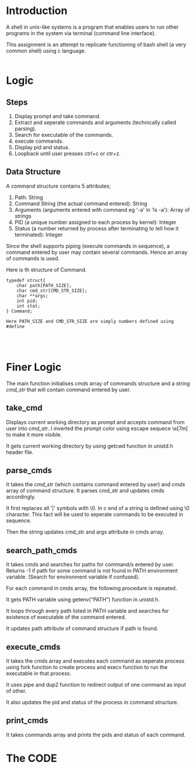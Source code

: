 # Introduction

A shell in unix-like systems is a program that enables users to run other programs in the system via terminal (command line interface).

This assignment is an attempt to replicate functioning of bash shell (a very common shell) using c language.
<br><br>

# Logic

## Steps

1. Display prompt and take command.
2. Extract and seperate commands and arguments (technically called parsing).
3. Search for executable of the commands.
4. execute commands.
5. Display pid and status.
6. Loopback until user presses ctrl+c or ctr+z.

## Data Structure

A command structure contains 5 attributes; 

1. Path: String
2. Command String (the actual command entered): String
3. Arguments (arguments entered with command eg '-a' in 'ls -a'): Array of strings
4. PID (a unique number assigned to each process by kernel): Integer
5. Status (a number returned by process after terminating to tell how it terminated): Integer

Since the shell supports piping (execute commands in sequence), a command entered by user may contain several commands. Hence an array of commands is used.

Here is th structure of Command.<br>

    typedef struct{
        char path[PATH_SIZE];
        char cmd_str[CMD_STR_SIZE];
        char **args;
        int pid;
        int stat;
    } Command;

    Here PATH_SIZE and CMD_STR_SIZE are simply numbers defined using #define

<br><br>

# Finer Logic

The main function initialises *cmds* array of commands structure and a string *cmd_str* that will contain command entered by user.

## take_cmd

Displays current working directory as prompt and accepts command from user into *cmd_str*.
I inverted the prompt color using escape sequece \e[7m[ to make it more visible.

It gets current working directory by using getcwd function in unistd.h header file.

## parse_cmds

It takes the *cmd_str* (which contains command entered by user) and *cmds* array of command structure. It parses cmd_str and updates cmds accordingly.

It first replaces all '|' symbols with \0. In c end of a string is defined using \0 character. This fact will be used to seperate commands to be executed in sequence.

Then the string updates cmd_str and args attribute in cmds array.

## search_path_cmds

It takes cmds and searches for paths for command/s entered by user. Returns -1 if path for some command is not found in PATH environment variable. (Search for environment variable if confused).

For each command in cmds array, the following procedure is repeated.

It gets PATH variable using getenv("PATH") function in unistd.h.

It loops through every path listed in PATH variable and searches for existence of executable of the command entered.

It updates path attribute of command structure if path is found.

## execute_cmds
It takes the cmds array and executes each command as seperate process using fork function to create process and execv function to run the executable in that process.

It uses pipe and dup2 function to redirect output of one command as input of other.

It also updates the pid and status of the process in command structure.

## print_cmds
It takes commands array and prints the pids and status of each command.

# The CODE
